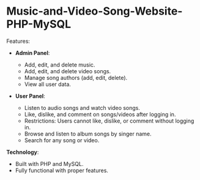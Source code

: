 # Music-and-Video-Song-Website-PHP-MySQL

Features:

- **Admin Panel**:
  - Add, edit, and delete music.
  - Add, edit, and delete video songs.
  - Manage song authors (add, edit, delete).
  - View all user data.

- **User Panel**:
  - Listen to audio songs and watch video songs.
  - Like, dislike, and comment on songs/videos after logging in.
  - Restrictions: Users cannot like, dislike, or comment without logging in.
  - Browse and listen to album songs by singer name.
  - Search for any song or video.

**Technology**:
  - Built with PHP and MySQL.
  - Fully functional with proper features.
